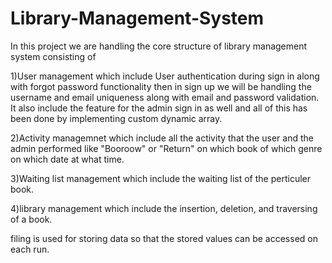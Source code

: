 # Library-Management-System

In this project we are handling the core structure of library management system consisting of 

1)User management which include User authentication during sign in along with forgot password functionality
  then in sign up we will be handling the username and email uniqueness along with email and password validation.
  It also include the feature for the admin sign in as well and all of this has been done by implementing custom dynamic array.

2)Activity managemnet which include all the activity that the user and the admin performed like "Booroow" or "Return" on which book of which genre on which date at what time.

3)Waiting list management which include the waiting list of the perticuler book.

4)library management which include the insertion, deletion, and traversing of a book.

filing is used for storing data so that the stored values can be accessed on each run.
